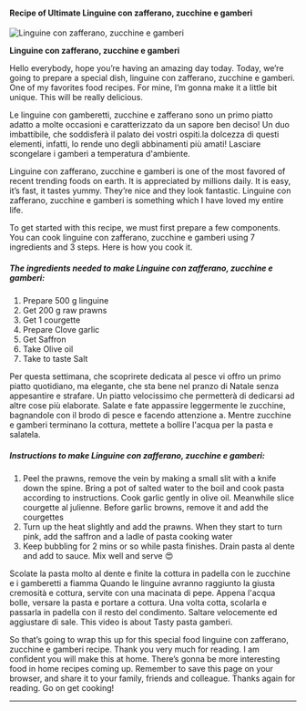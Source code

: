             

#### Recipe of Ultimate Linguine con zafferano, zucchine e gamberi

![Linguine con zafferano, zucchine e gamberi](https://img-global.cpcdn.com/recipes/d14ca875955f236f/751x532cq70/linguine-con-zafferano-zucchine-e-gamberi-recipe-main-photo.jpg)

**Linguine con zafferano, zucchine e gamberi**

Hello everybody, hope you’re having an amazing day today. Today, we’re going to prepare a special dish, linguine con zafferano, zucchine e gamberi. One of my favorites food recipes. For mine, I’m gonna make it a little bit unique. This will be really delicious.

Le linguine con gamberetti, zucchine e zafferano sono un primo piatto adatto a molte occasioni e caratterizzato da un sapore ben deciso! Un duo imbattibile, che soddisferà il palato dei vostri ospiti.la dolcezza di questi elementi, infatti, lo rende uno degli abbinamenti più amati! Lasciare scongelare i gamberi a temperatura d'ambiente.

Linguine con zafferano, zucchine e gamberi is one of the most favored of recent trending foods on earth. It is appreciated by millions daily. It is easy, it’s fast, it tastes yummy. They’re nice and they look fantastic. Linguine con zafferano, zucchine e gamberi is something which I have loved my entire life.

To get started with this recipe, we must first prepare a few components. You can cook linguine con zafferano, zucchine e gamberi using 7 ingredients and 3 steps. Here is how you cook it.

##### The ingredients needed to make Linguine con zafferano, zucchine e gamberi:

1.  Prepare 500 g linguine
2.  Get 200 g raw prawns
3.  Get 1 courgette
4.  Prepare Clove garlic
5.  Get Saffron
6.  Take Olive oil
7.  Take to taste Salt

Per questa settimana, che scoprirete dedicata al pesce vi offro un primo piatto quotidiano, ma elegante, che sta bene nel pranzo di Natale senza appesantire e strafare. Un piatto velocissimo che permetterà di dedicarsi ad altre cose più elaborate. Salate e fate appassire leggermente le zucchine, bagnandole con il brodo di pesce e facendo attenzione a. Mentre zucchine e gamberi terminano la cottura, mettete a bollire l'acqua per la pasta e salatela.

##### Instructions to make Linguine con zafferano, zucchine e gamberi:

1.  Peel the prawns, remove the vein by making a small slit with a knife down the spine. Bring a pot of salted water to the boil and cook pasta according to instructions. Cook garlic gently in olive oil. Meanwhile slice courgette al julienne. Before garlic browns, remove it and add the courgettes
2.  Turn up the heat slightly and add the prawns. When they start to turn pink, add the saffron and a ladle of pasta cooking water
3.  Keep bubbling for 2 mins or so while pasta finishes. Drain pasta al dente and add to sauce. Mix well and serve 😍

Scolate la pasta molto al dente e finite la cottura in padella con le zucchine e i gamberetti a fiamma Quando le linguine avranno raggiunto la giusta cremosità e cottura, servite con una macinata di pepe. Appena l'acqua bolle, versare la pasta e portare a cottura. Una volta cotta, scolarla e passarla in padella con il resto del condimento. Saltare velocemente ed aggiustare di sale. This video is about Tasty pasta gamberi.

So that’s going to wrap this up for this special food linguine con zafferano, zucchine e gamberi recipe. Thank you very much for reading. I am confident you will make this at home. There’s gonna be more interesting food in home recipes coming up. Remember to save this page on your browser, and share it to your family, friends and colleague. Thanks again for reading. Go on get cooking!

* * *